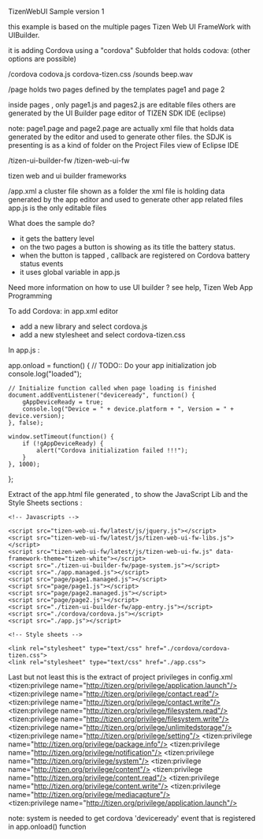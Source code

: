 TizenWebUI Sample version 1


this example is based on  the multiple pages Tizen Web UI FrameWork with UIBuilder.

it is adding Cordova using a "cordova" Subfolder that holds codova:
(other options are possible)

/cordova
 codova.js
 cordova-tizen.css
 /sounds
 	beep.wav
 	
 /page
 holds two pages defined by the templates
 page1 and page 2
 
 inside pages , only page1.js and pages2.js are editable files
 others are generated by the UI Builder page editor of TIZEN SDK IDE (eclipse)
 
 note:
 page1.page and page2.page are actually xml file that holds data generated by the editor
 and used to generate other files. the SDJK is presenting is as a kind of folder on the Project Files view of Eclipse IDE 
 
 /tizen-ui-builder-fw
 /tizen-web-ui-fw
 
 tizen web and ui builder frameworks
 
 /app.xml
  a cluster file shown as a folder
  the xml file is holding data generated by the app editor
  and used to generate other app related files
  app.js is the only editable files
  
  
What does the sample do?
  
  - it gets the battery level
  - on the two pages a button is showing as its title the battery status.
  - when the button is tapped , callback are registered on Cordova battery status events
  - it uses global variable in app.js
  
  
Need more information on how to use UI builder ?
  see help, Tizen Web App Programming


To add Cordova:
in app.xml editor 
 - add a new library and select cordova.js
 - add a new stylesheet and select cordova-tizen.css

In app.js :

app.onload = function() {
	// TODO:: Do your app initialization job
	console.log("loaded");
    
	// Initialize function called when page loading is finished
    document.addEventListener("deviceready", function() {
    	gAppDeviceReady = true;
        console.log("Device = " + device.platform + ", Version = " + device.version);
    }, false);

    window.setTimeout(function() {
        if (!gAppDeviceReady) {
            alert("Cordova initialization failed !!!");
        }
    }, 1000);
};

Extract of the app.html file generated , to show the JavaScript Lib and the Style Sheets sections :

	<!-- Javascripts -->

	<script src="tizen-web-ui-fw/latest/js/jquery.js"></script>
	<script src="tizen-web-ui-fw/latest/js/tizen-web-ui-fw-libs.js"></script>
	<script src="tizen-web-ui-fw/latest/js/tizen-web-ui-fw.js" data-framework-theme="tizen-white"></script>
	<script src="./tizen-ui-builder-fw/page-system.js"></script>
	<script src="./app.managed.js"></script>
	<script src="page/page1.managed.js"></script>
	<script src="page/page1.js"></script>
	<script src="page/page2.managed.js"></script>
	<script src="page/page2.js"></script>
	<script src="./tizen-ui-builder-fw/app-entry.js"></script>
	<script src="./cordova/cordova.js"></script>
	<script src="./app.js"></script>

	<!-- Style sheets -->

	<link rel="stylesheet" type="text/css" href="./cordova/cordova-tizen.css">
	<link rel="stylesheet" type="text/css" href="./app.css">



Last but not least this is the extract of project privileges in config.xml 
    <tizen:privilege name="http://tizen.org/privilege/application.launch"/>
    <tizen:privilege name="http://tizen.org/privilege/contact.read"/>
    <tizen:privilege name="http://tizen.org/privilege/contact.write"/>
    <tizen:privilege name="http://tizen.org/privilege/filesystem.read"/>
    <tizen:privilege name="http://tizen.org/privilege/filesystem.write"/>
    <tizen:privilege name="http://tizen.org/privilege/unlimitedstorage"/>
    <tizen:privilege name="http://tizen.org/privilege/setting"/>
    <tizen:privilege name="http://tizen.org/privilege/package.info"/>
    <tizen:privilege name="http://tizen.org/privilege/notification"/>
    <tizen:privilege name="http://tizen.org/privilege/system"/>
    <tizen:privilege name="http://tizen.org/privilege/content"/>
    <tizen:privilege name="http://tizen.org/privilege/content.read"/>
    <tizen:privilege name="http://tizen.org/privilege/content.write"/>
    <tizen:privilege name="http://tizen.org/privilege/mediacapture"/>  
    <tizen:privilege name="http://tizen.org/privilege/application.launch"/>  
    
note: 
system is needed to get cordova 'deviceready' event that is registered in app.onload() function
